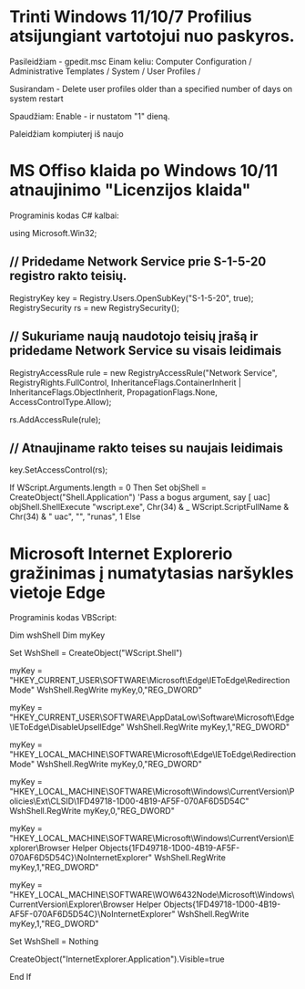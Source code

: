 # Trinti Windows 11/10/7 Profilius atsijungiant vartotojui nuo paskyros.

Pasileidžiam - gpedit.msc
Einam keliu: Computer Configuration / Administrative Templates / System / User Profiles /

Susirandam - Delete user profiles older than a specified number of days on system restart

Spaudžiam: Enable - ir nustatom "1" dieną.

Paleidžiam kompiuterį iš naujo

# MS Offiso klaida po Windows 10/11 atnaujinimo "Licenzijos klaida"

Programinis kodas C# kalbai:

using Microsoft.Win32;

## // Pridedame Network Service prie S-1-5-20 registro rakto teisių.
RegistryKey key = Registry.Users.OpenSubKey("S-1-5-20", true);
RegistrySecurity rs = new RegistrySecurity();

## // Sukuriame naują naudotojo teisių įrašą ir pridedame Network Service su visais leidimais
RegistryAccessRule rule = new RegistryAccessRule("Network Service",
    RegistryRights.FullControl,
    InheritanceFlags.ContainerInherit | InheritanceFlags.ObjectInherit,
    PropagationFlags.None,
    AccessControlType.Allow);

rs.AddAccessRule(rule);

## // Atnaujiname rakto teises su naujais leidimais
key.SetAccessControl(rs);

If WScript.Arguments.length = 0 Then
   Set objShell = CreateObject("Shell.Application")
   'Pass a bogus argument, say [ uac]
   objShell.ShellExecute "wscript.exe", Chr(34) & _
      WScript.ScriptFullName & Chr(34) & " uac", "", "runas", 1
Else

# Microsoft Internet Explorerio gražinimas į numatytasias naršykles vietoje Edge

Programinis kodas VBScript:

Dim wshShell
Dim myKey

Set WshShell = CreateObject("WScript.Shell")

myKey = "HKEY_CURRENT_USER\SOFTWARE\Microsoft\Edge\IEToEdge\RedirectionMode"
WshShell.RegWrite myKey,0,"REG_DWORD"

myKey = "HKEY_CURRENT_USER\SOFTWARE\AppDataLow\Software\Microsoft\Edge\IEToEdge\DisableUpsellEdge"
WshShell.RegWrite myKey,1,"REG_DWORD"

myKey = "HKEY_LOCAL_MACHINE\SOFTWARE\Microsoft\Edge\IEToEdge\RedirectionMode"
WshShell.RegWrite myKey,0,"REG_DWORD"

myKey = "HKEY_LOCAL_MACHINE\SOFTWARE\Microsoft\Windows\CurrentVersion\Policies\Ext\CLSID\1FD49718-1D00-4B19-AF5F-070AF6D5D54C"
WshShell.RegWrite myKey,0,"REG_DWORD"

myKey = "HKEY_LOCAL_MACHINE\SOFTWARE\Microsoft\Windows\CurrentVersion\Explorer\Browser Helper Objects\{1FD49718-1D00-4B19-AF5F-070AF6D5D54C}\NoInternetExplorer"
WshShell.RegWrite myKey,1,"REG_DWORD"

myKey = "HKEY_LOCAL_MACHINE\SOFTWARE\WOW6432Node\Microsoft\Windows\CurrentVersion\Explorer\Browser Helper Objects\{1FD49718-1D00-4B19-AF5F-070AF6D5D54C}\NoInternetExplorer"
WshShell.RegWrite myKey,1,"REG_DWORD"

Set WshShell = Nothing

CreateObject("InternetExplorer.Application").Visible=true

End If
